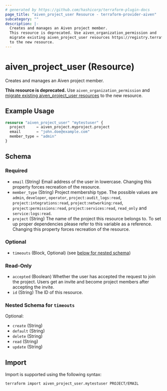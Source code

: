 ```yaml
---
# generated by https://github.com/hashicorp/terraform-plugin-docs
page_title: "aiven_project_user Resource - terraform-provider-aiven"
subcategory: ""
description: |-
  Creates and manages an Aiven project member.
  This resource is deprecated. Use aiven_organization_permission and
  migrate existing aiven_project_user resources https://registry.terraform.io/providers/aiven/aiven/latest/docs/guides/update-deprecated-resources
  to the new resource.
---
```


# aiven_project_user (Resource)

Creates and manages an Aiven project member.

**This resource is deprecated.** Use `aiven_organization_permission` and
[migrate existing aiven_project_user resources](https://registry.terraform.io/providers/aiven/aiven/latest/docs/guides/update-deprecated-resources) 
to the new resource.

## Example Usage

```terraform
resource "aiven_project_user" "mytestuser" {
  project     = aiven_project.myproject.project
  email       = "john.doe@example.com"
  member_type = "admin"
}
```

<!-- schema generated by tfplugindocs -->
## Schema

### Required

- `email` (String) Email address of the user in lowercase. Changing this property forces recreation of the resource.
- `member_type` (String) Project membership type. The possible values are `admin`, `developer`, `operator`, `project:audit_logs:read`, `project:integrations:read`, `project:networking:read`, `project:permissions:read`, `project:services:read`, `read_only` and `service:logs:read`.
- `project` (String) The name of the project this resource belongs to. To set up proper dependencies please refer to this variable as a reference. Changing this property forces recreation of the resource.

### Optional

- `timeouts` (Block, Optional) (see [below for nested schema](#nestedblock--timeouts))

### Read-Only

- `accepted` (Boolean) Whether the user has accepted the request to join the project. Users get an invite and become project members after accepting the invite.
- `id` (String) The ID of this resource.

<a id="nestedblock--timeouts"></a>
### Nested Schema for `timeouts`

Optional:

- `create` (String)
- `default` (String)
- `delete` (String)
- `read` (String)
- `update` (String)

## Import

Import is supported using the following syntax:

```shell
terraform import aiven_project_user.mytestuser PROJECT/EMAIL
```
